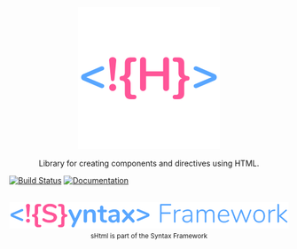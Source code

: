 <div align="center">
    <img src="./docs/logo.png" />
    <p align="center">
        Library for creating components and directives using HTML.
    </p> 
</div>


[![Build Status](https://github.com/syntax-framework/shtml/workflows/CI/badge.svg)](https://github.com/syntax-framework/shtml/actions/workflows/ci.yml)
[![Documentation](https://img.shields.io/badge/documentation-gray)](https://syntax-framework.com/shtml)

<br>
<div align="center">
    <a href="syntax-framework.com"><img src="./docs/logo-syntax-framework.png" /></a>
    <small align="center">
        sHtml is part of the Syntax Framework
    </small>
</div>

